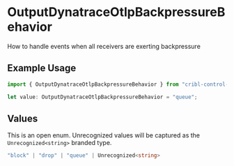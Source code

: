 # OutputDynatraceOtlpBackpressureBehavior

How to handle events when all receivers are exerting backpressure

## Example Usage

```typescript
import { OutputDynatraceOtlpBackpressureBehavior } from "cribl-control-plane/models/operations";

let value: OutputDynatraceOtlpBackpressureBehavior = "queue";
```

## Values

This is an open enum. Unrecognized values will be captured as the `Unrecognized<string>` branded type.

```typescript
"block" | "drop" | "queue" | Unrecognized<string>
```